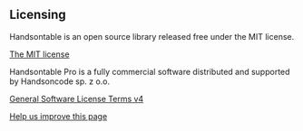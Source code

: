 
Licensing
---------
Handsontable is an open source library released free under the MIT license.


[The MIT license](https://github.com/handsontable/handsontable/blob/master/LICENSE)

Handsontable Pro is a fully commercial software distributed and supported by Handsoncode sp. z o.o.

[              General Software License Terms v4
](https://handsontable.com/static/licenses/v4/handsontable-pro-general-terms.pdf)
</div>

[      Help us improve this page
](https://github.com/handsontable/docs/edit/6.2.2/tutorials/licensing.html)
